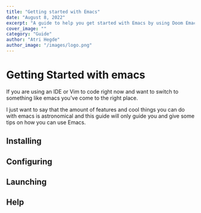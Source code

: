 ```yaml
---
title: "Getting started with Emacs"
date: "August 8, 2022"
excerpt: "A guide to help you get started with Emacs by using Doom Emacs"
cover_image: ""
category: "Guide"
author: "Atri Hegde"
author_image: "/images/logo.png"
---
```

# Getting Started with emacs

If you are using an IDE or Vim to code right now and want to switch to something like emacs
you've come to the right place.

I just want to say that the amount of features and cool things you can do with emacs is
astronomical and this guide will only guide you and give some tips on how you can use Emacs.

## Installing


## Configuring


## Launching


## Help


